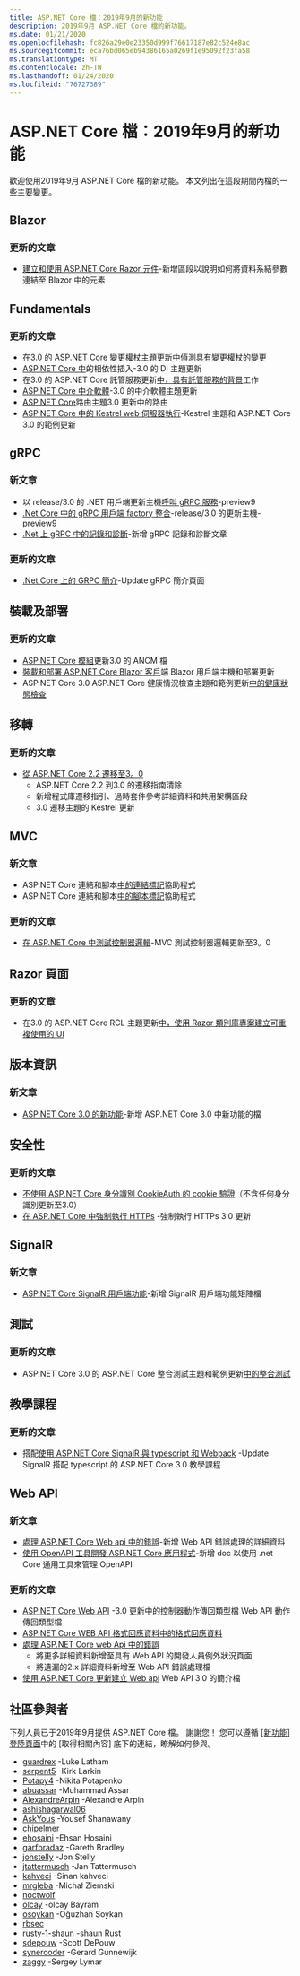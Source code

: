 ```yaml
---
title: ASP.NET Core 檔：2019年9月的新功能
description: 2019年9月 ASP.NET Core 檔的新功能。
ms.date: 01/21/2020
ms.openlocfilehash: fc826a29e0e23350d999f76617187e82c524e8ac
ms.sourcegitcommit: eca76bd065eb94386165a0269f1e95092f23fa58
ms.translationtype: MT
ms.contentlocale: zh-TW
ms.lasthandoff: 01/24/2020
ms.locfileid: "76727389"
---
```

# <a name="aspnet-core-docs-whats-new-for-september-2019"></a>ASP.NET Core 檔：2019年9月的新功能

歡迎使用2019年9月 ASP.NET Core 檔的新功能。 本文列出在這段期間內檔的一些主要變更。

## <a name="blazor"></a>Blazor

### <a name="updated-articles"></a>更新的文章

- [建立和使用 ASP.NET Core Razor 元件](../blazor/components.md)-新增區段以說明如何將資料系結參數連結至 Blazor 中的元素

## <a name="fundamentals"></a>Fundamentals

### <a name="updated-articles"></a>更新的文章

- 在3.0 的 ASP.NET Core 變更權杖主題更新[中偵測具有變更權杖的變更](../fundamentals/change-tokens.md)
- [ASP.NET Core 中](../fundamentals/dependency-injection.md)的相依性插入-3.0 的 DI 主題更新
- 在3.0 的 ASP.NET Core 託管服務更新[中，具有託管服務的背景](../fundamentals/host/hosted-services.md)工作
- [ASP.NET Core 中介軟體](../fundamentals/middleware/index.md)-3.0 的中介軟體主題更新
- [ASP.NET Core](../fundamentals/routing.md)路由主題3.0 更新中的路由
- [ASP.NET Core 中的 Kestrel web 伺服器執行](../fundamentals/servers/kestrel.md)-Kestrel 主題和 ASP.NET Core 3.0 的範例更新

## <a name="grpc"></a>gRPC

### <a name="new-articles"></a>新文章

- 以 release/3.0 的 .NET 用戶端更新主機[呼叫 gRPC 服務](../grpc/client.md)-preview9
- [.Net Core 中的 gRPC 用戶端 factory 整合](../grpc/clientfactory.md)-release/3.0 的更新主機-preview9
- [.Net 上 gRPC 中的記錄和診斷](../grpc/diagnostics.md)-新增 gRPC 記錄和診斷文章

### <a name="updated-articles"></a>更新的文章

- [.Net Core 上的 GRPC 簡介](../grpc/index.md)-Update gRPC 簡介頁面

## <a name="hosting-and-deployment"></a>裝載及部署

### <a name="updated-articles"></a>更新的文章

- [ASP.NET Core 模組](../host-and-deploy/aspnet-core-module.md)更新3.0 的 ANCM 檔
- [裝載和部署 ASP.NET Core Blazor 客戶](../host-and-deploy/blazor/client-side.md)端 Blazor 用戶端主機和部署更新
- ASP.NET Core 3.0 ASP.NET Core 健康情況檢查主題和範例更新[中的健康狀態檢查](../host-and-deploy/health-checks.md)

## <a name="migration"></a>移轉

### <a name="updated-articles"></a>更新的文章

- [從 ASP.NET Core 2.2 遷移至3。0](../migration/22-to-30.md)
  - ASP.NET Core 2.2 到3.0 的遷移指南清除
  - 新增程式庫遷移指引、過時套件參考詳細資料和共用架構區段
  - 3\.0 遷移主題的 Kestrel 更新

## <a name="mvc"></a>MVC

### <a name="new-articles"></a>新文章

- ASP.NET Core 連結和腳本[中的連結標記](../mvc/views/tag-helpers/built-in/link-tag-helper.md)協助程式
- ASP.NET Core 連結和腳本[中的腳本標記](../mvc/views/tag-helpers/built-in/script-tag-helper.md)協助程式

### <a name="updated-articles"></a>更新的文章

- [在 ASP.NET Core 中測試控制器邏輯](../mvc/controllers/testing.md)-MVC 測試控制器邏輯更新至3。0

## <a name="razor-pages"></a>Razor 頁面

### <a name="updated-articles"></a>更新的文章

- 在3.0 的 ASP.NET Core RCL 主題更新[中，使用 Razor 類別庫專案建立可重複使用的 UI](../razor-pages/ui-class.md)

## <a name="release-notes"></a>版本資訊

### <a name="new-articles"></a>新文章

- [ASP.NET Core 3.0 的新功能](../release-notes/aspnetcore-3.0.md)-新增 ASP.NET Core 3.0 中新功能的檔

## <a name="security"></a>安全性

### <a name="updated-articles"></a>更新的文章

- [不使用 ASP.NET Core 身分識別 CookieAuth 的 cookie 驗證](../security/authentication/cookie.md)（不含任何身分識別更新至3.0）
- [在 ASP.NET Core 中強制執行 HTTPs](../security/enforcing-ssl.md) -強制執行 HTTPs 3.0 更新

## <a name="signalr"></a>SignalR

### <a name="new-articles"></a>新文章

- [ASP.NET Core SignalR 用戶端功能](../signalr/client-features.md)-新增 SignalR 用戶端功能矩陣檔

## <a name="testing"></a>測試

### <a name="updated-articles"></a>更新的文章

- ASP.NET Core 3.0 的 ASP.NET Core 整合測試主題和範例更新[中的整合測試](../test/integration-tests.md)

## <a name="tutorials"></a>教學課程

### <a name="updated-articles"></a>更新的文章

- 搭配[使用 ASP.NET Core SignalR 與 typescript 和 Webpack](../tutorials/signalr-typescript-webpack.md) -Update SignalR 搭配 typescript 的 ASP.NET Core 3.0 教學課程

## <a name="web-api"></a>Web API

### <a name="new-articles"></a>新文章

- [處理 ASP.NET Core Web api 中的錯誤](../web-api/handle-errors.md)-新增 Web API 錯誤處理的詳細資料
- [使用 OpenAPI 工具開發 ASP.NET Core 應用程式](../web-api/microsoft.dotnet-openapi.md)-新增 doc 以使用 .net Core 通用工具來管理 OpenAPI

### <a name="updated-articles"></a>更新的文章

- [ASP.NET Core Web API](../web-api/action-return-types.md) -3.0 更新中的控制器動作傳回類型檔 Web API 動作傳回類型檔
- [ASP.NET Core WEB API 格式回應資料中的格式回應資料](../web-api/advanced/formatting.md)
- [處理 ASP.NET Core web Api 中的錯誤](../web-api/handle-errors.md)
  - 將更多詳細資料新增至具有 Web API 的開發人員例外狀況頁面
  - 將遺漏的2.x 詳細資料新增至 Web API 錯誤處理檔
- [使用 ASP.NET Core 更新建立 Web api](../web-api/index.md) Web API 3.0 的簡介檔

## <a name="community-contributors"></a>社區參與者

下列人員已于2019年9月提供 ASP.NET Core 檔。 謝謝您！ 您可以遵循 [[新功能] 登陸頁面](index.yml)中的 [取得相關內容] 底下的連結，瞭解如何參與。

- [guardrex](https://github.com/guardrex) -Luke Latham
- [serpent5](https://github.com/serpent5) -Kirk Larkin
- [Potapy4](https://github.com/Potapy4) -Nikita Potapenko
- [abuassar](https://github.com/abuassar) -Muhammad Assar
- [AlexandreArpin](https://github.com/AlexandreArpin) -Alexandre Arpin
- [ashishagarwal06](https://github.com/ashishagarwal06) 
- [AskYous](https://github.com/AskYous) -Yousef Shanawany
- [chipelmer](https://github.com/chipelmer) 
- [ehosaini](https://github.com/ehosaini) -Ehsan Hosaini
- [garfbradaz](https://github.com/garfbradaz) -Gareth Bradley
- [jonstelly](https://github.com/jonstelly) -Jon Stelly
- [jtattermusch](https://github.com/jtattermusch) -Jan Tattermusch
- [kahveci](https://github.com/kahveci) -Sinan kahveci
- [mrgleba](https://github.com/mrgleba) -Michał Ziemski
- [noctwolf](https://github.com/noctwolf) 
- [olcay](https://github.com/olcay) -olcay Bayram
- [osoykan](https://github.com/osoykan) -Oğuzhan Soykan
- [rbsec](https://github.com/rbsec) 
- [rusty-1-shaun](https://github.com/rusty-1-shaun) -shaun Rust
- [sdepouw](https://github.com/sdepouw) -Scott DePouw
- [synercoder](https://github.com/synercoder) -Gerard Gunnewijk
- [zaggy](https://github.com/zaggy) -Sergey Lymar
